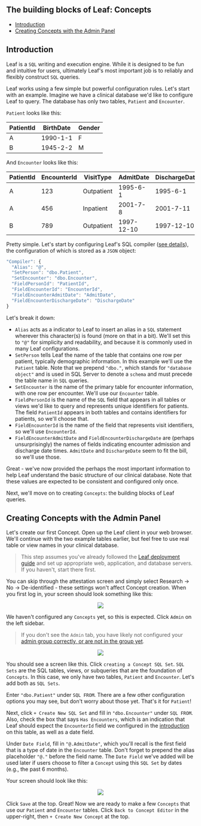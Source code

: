 ## The building blocks of Leaf: Concepts
* [Introduction](#introduction)
* [Creating Concepts with the Admin Panel](#creating-`Concepts`-with-the-admin-panel)

## Introduction
Leaf is a `SQL` writing and execution engine. While it is designed to be fun and intuitive for users, ultimately Leaf's most important job is to reliably and flexibly construct `SQL` queries. 

Leaf works using a few simple but powerful configuration rules. Let's start with an example. Imagine we have a clinical database we'd like to configure Leaf to query. The database has only two tables, `Patient` and `Encounter`. 

`Patient` looks like this:

| PatientId | BirthDate | Gender |
| --------- | --------- | ------ |
| A         | 1990-1-1  | F      |
| B         | 1945-2-2  | M      |

And `Encounter` looks like this: 

| PatientId | EncounterId | VisitType  | AdmitDate  | DischargeDate |
| --------- | ----------- | ---------- | ---------- | ------------- |
| A         | 123         | Outpatient | 1995-6-1   | 1995-6-1      |
| A         | 456         | Inpatient  | 2001-7-8   | 2001-7-11     |
| B         | 789         | Outpatient | 1997-12-10 | 1997-12-10    |

Pretty simple. Let's start by configuring Leaf's SQL compiler ([see details](https://github.com/uwrit/leaf/blob/master/docs/deploy/app/README.md#compiler)), the configuration of which is stored as a `JSON` object:

```javascript
"Compiler": {
  "Alias": "@",
  "SetPerson": "dbo.Patient",
  "SetEncounter": "dbo.Encounter",
  "FieldPersonId": "PatientId",
  "FieldEncounterId": "EncounterId",
  "FieldEncounterAdmitDate": "AdmitDate",
  "FieldEncounterDischargeDate": "DischargeDate"
}
```

Let's break it down:
* `Alias` acts as a indicator to Leaf to insert an alias in a `SQL` statement wherever this character(s) is found (more on that in a bit). We'll set this to `"@"` for simplicity and readability, and because it is commonly used in many Leaf configurations.
* `SetPerson` tells Leaf the name of the table that contains one row per patient, typically demographic information. In this example we'll use the `Patient` table. Note that we prepend `"dbo."`, which stands for `"database object"` and is used in SQL Server to denote a `schema` and must precede the table name in `SQL` queries.
* `SetEncounter` is the name of the primary table for encounter information, with one row per encounter. We'll use our `Encounter` table.
* `FieldPersonId` is the name of the `SQL` field that appears in all tables or views we'd like to query and represents unique identifiers for patients. The field `PatientId` appears in both tables and contains identifiers for patients, so we'll choose that.
* `FieldEncounterId` is the name of the field that represents visit identifiers, so we'll use `EncounterId`.
* `FieldEncounterAdmitDate` and `FieldEncounterDischargeDate` are (perhaps unsurprisingly) the names of fields indicating encounter admission and discharge date times. `AdmitDate` and `DischargeDate` seem to fit the bill, so we'll use those.

Great - we've now provided the perhaps the most important information to help Leaf understand the basic structure of our clinical database. Note that these values are expected to be consistent and configured only once.

Next, we'll move on to creating `Concepts`: the building blocks of Leaf queries.

## Creating Concepts with the Admin Panel
Let's create our first Concept. Open up the Leaf client in your web browser. We'll continue with the two example tables earlier, but feel free to use real table or view names in your clinical database.

> This step assumes you've already followed the [Leaf deployment guide](https://github.com/uwrit/leaf/tree/master/docs/deploy) and set up appropriate web, application, and database servers. If you haven't, start there first.

You can skip through the attestation screen and simply select Research -> No -> De-identified - these settings won't affect Concept creation. When you first log in, your screen should look something like this:

<p align="center"><img src="https://github.com/uwrit/leaf/blob/master/docs/admin/images/no_concepts.png"/></p>

We haven't configured any `Concepts` yet, so this is expected. Click `Admin` on the left sidebar.

> If you don't see the `Admin` tab, you have likely not configured your [admin group correctly, or are not in the group yet](https://github.com/uwrit/leaf/blob/master/docs/deploy/app/README.md#admin).

<p align="center"><img src="https://github.com/uwrit/leaf/blob/master/docs/admin/images/create_concept_sql_set.png"/></p>

You should see a screen like this. Click `creating a Concept SQL Set`. `SQL Sets` are the SQL tables, views, or subqueries that are the foundation of `Concepts`. In this case, we only have two tables, `Patient` and `Encounter`. Let's add both as `SQL Sets`.

Enter `"dbo.Patient"` under `SQL FROM`. There are a few other configuration options you may see, but don't worry about those yet. That's it for `Patient`!

Next, click `+ Create New SQL Set` and fill in `"dbo.Encounter"` under `SQL FROM`. Also, check the box that says `Has Encounters`, which is an indication that Leaf should expect the `EncounterId` field we configured in the [introduction](#introduction) on this table, as well as a date field.

Under `Date Field`, fill in `"@.AdmitDate"`, which you'll recall is the first field that is a type of date in the `Encounter` table. Don't forget to prepend the alias placeholder `"@."` before the field name. The `Date Field` we've added will be used later if users choose to filter a `Concept` using this `SQL Set` by dates (e.g., the past 6 months).

Your screen should look like this:

<p align="center"><img src="https://github.com/uwrit/leaf/blob/master/docs/admin/images/unsaved_sql_sets.png"/></p>

Click `Save` at the top. Great! Now we are ready to make a few `Concepts` that use our `Patient` and `Encounter` tables. Click `Back to Concept Editor` in the upper-right, then `+ Create New Concept` at the top.
